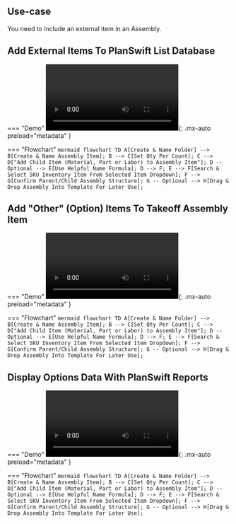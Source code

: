 ## Use-case

You need to include an external item in an Assembly.

## Add External Items To PlanSwift List Database

=== "Demo"
    ![type:video](../assets/video/addingoptionstolist.mp4){: .mx-auto preload="metadata" }


=== "Flowchart"
    ``` mermaid
    flowchart TD
      A[Create & Name Folder] --> B[Create & Name Assembly Item];
      B --> C[Set Qty Per Count];
      C --> D["Add Child Item (Material, Part or Labor) to Assembly Item"];
      D -- Optional --> E[Use Helpful Name Formula];
      D --> F;
      E --> F[Search & Select SKU Inventory Item From Selected Item Dropdown];
      F --> G[Confirm Parent/Child Assembly Structure];
      G -- Optional --> H[Drag & Drop Assembly Into Template For Later Use];
    ```

## Add "Other" (Option) Items To Takeoff Assembly Item

=== "Demo"
    ![type:video](../assets/video/creatingoptionitems.mp4){: .mx-auto preload="metadata" }

=== "Flowchart"
    ``` mermaid
    flowchart TD
      A[Create & Name Folder] --> B[Create & Name Assembly Item];
      B --> C[Set Qty Per Count];
      C --> D["Add Child Item (Material, Part or Labor) to Assembly Item"];
      D -- Optional --> E[Use Helpful Name Formula];
      D --> F;
      E --> F[Search & Select SKU Inventory Item From Selected Item Dropdown];
      F --> G[Confirm Parent/Child Assembly Structure];
      G -- Optional --> H[Drag & Drop Assembly Into Template For Later Use];
    ```

## Display Options Data With PlanSwift Reports

=== "Demo"
    ![type:video](../assets/video/optionsreportdata.mp4){: .mx-auto preload="metadata" }

=== "Flowchart"
    ``` mermaid
    flowchart TD
      A[Create & Name Folder] --> B[Create & Name Assembly Item];
      B --> C[Set Qty Per Count];
      C --> D["Add Child Item (Material, Part or Labor) to Assembly Item"];
      D -- Optional --> E[Use Helpful Name Formula];
      D --> F;
      E --> F[Search & Select SKU Inventory Item From Selected Item Dropdown];
      F --> G[Confirm Parent/Child Assembly Structure];
      G -- Optional --> H[Drag & Drop Assembly Into Template For Later Use];
    ```